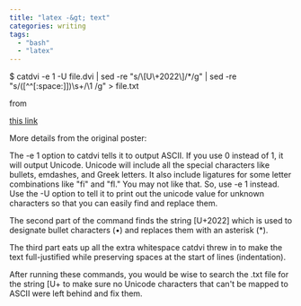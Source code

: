 ```yaml
---
title: "latex -&gt; text"
categories: writing
tags: 
  - "bash"
  - "latex"
---
```


$ catdvi -e 1 -U file.dvi | sed -re "s/\\\[U\\+2022\\\]/\*/g" | sed -re "s/(\[^^\[:space:\]\])\\s+/\\1 /g" > file.txt

from

[this link](http://stackoverflow.com/questions/530121/how-do-i-convert-latex-to-plain-text-ascii "convert latex to text")

More details from the original poster:

The -e 1 option to catdvi tells it to output ASCII. If you use 0 instead of 1, it will output Unicode. Unicode will include all the special characters like bullets, emdashes, and Greek letters. It also include ligatures for some letter combinations like "fi" and "fl." You may not like that. So, use -e 1 instead. Use the -U option to tell it to print out the unicode value for unknown characters so that you can easily find and replace them.

The second part of the command finds the string \[U+2022\] which is used to designate bullet characters (•) and replaces them with an asterisk (\*).

The third part eats up all the extra whitespace catdvi threw in to make the text full-justified while preserving spaces at the start of lines (indentation).

After running these commands, you would be wise to search the .txt file for the string \[U+ to make sure no Unicode characters that can't be mapped to ASCII were left behind and fix them.
